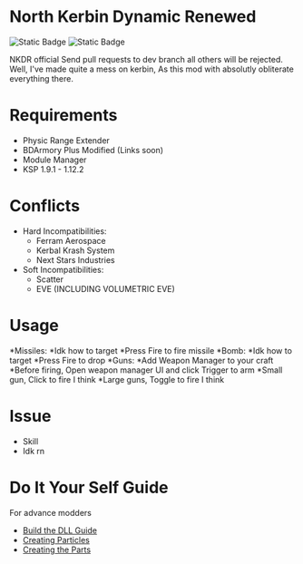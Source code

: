 # North Kerbin Dynamic Renewed
![Static Badge](https://img.shields.io/badge/License-CC_4.0_BY_SA-green)
![Static Badge](https://img.shields.io/badge/Build-Passing-brightgreen)



NKDR official
Send pull requests to dev branch all others will be rejected.  
Well, I've made quite a mess on kerbin, As this mod with absolutly obliterate everything there.
# Requirements
* Physic Range Extender
* BDArmory Plus Modified (Links soon)
* Module Manager
* KSP 1.9.1 - 1.12.2
# Conflicts
* Hard Incompatibilities:
  * Ferram Aerospace
  * Kerbal Krash System
  * Next Stars Industries
* Soft Incompatibilities:
  * Scatter
  * EVE (INCLUDING VOLUMETRIC EVE)
# Usage
*Missiles:
  *Idk how to target
  *Press Fire to fire missile
*Bomb:
  *Idk how to target
  *Press Fire to drop
*Guns:
  *Add Weapon Manager to your craft
  *Before firing, Open weapon manager UI and click Trigger to arm
  *Small gun, Click to fire I think
  *Large guns, Toggle to fire I think
# Issue
  * Skill
  * Idk rn
# Do It Your Self Guide
For advance modders
* [Build the DLL Guide](https://pages.github.com/)
* [Creating Particles](https://pages.github.com/)
* [Creating the Parts](https://pages.github.com/)


